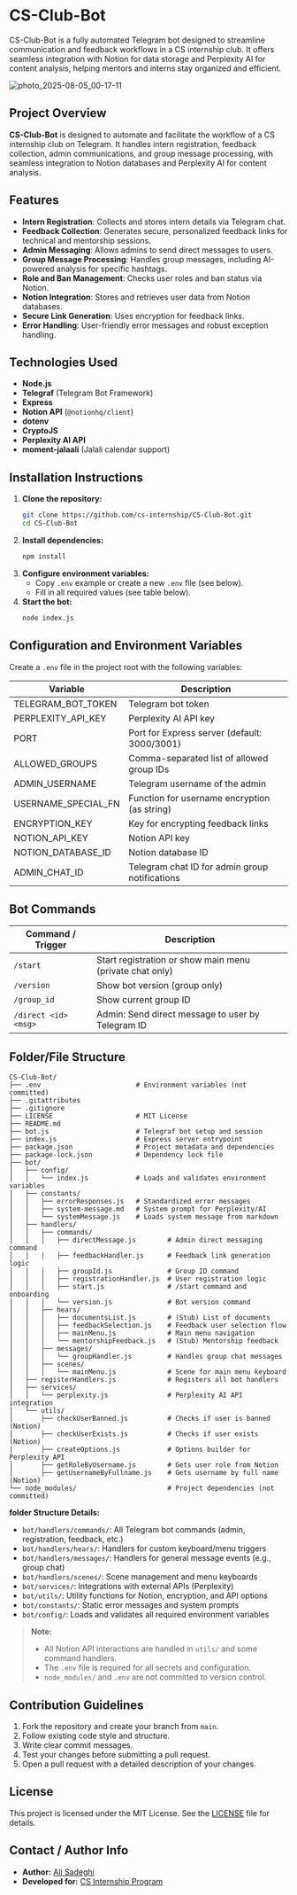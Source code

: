 # CS-Club-Bot

CS-Club-Bot is a fully automated Telegram bot designed to streamline communication and feedback workflows in a CS internship club. It offers seamless integration with Notion for data storage and Perplexity AI for content analysis, helping mentors and interns stay organized and efficient.

![photo_2025-08-05_00-17-11](https://github.com/user-attachments/assets/1657a796-1615-4e4d-a91d-69add615b56f)



## Project Overview

**CS-Club-Bot** is designed to automate and facilitate the workflow of a CS internship club on Telegram. It handles intern registration, feedback collection, admin communications, and group message processing, with seamless integration to Notion databases and Perplexity AI for content analysis.

## Features

-   **Intern Registration**: Collects and stores intern details via Telegram chat.
-   **Feedback Collection**: Generates secure, personalized feedback links for technical and mentorship sessions.
-   **Admin Messaging**: Allows admins to send direct messages to users.
-   **Group Message Processing**: Handles group messages, including AI-powered analysis for specific hashtags.
-   **Role and Ban Management**: Checks user roles and ban status via Notion.
-   **Notion Integration**: Stores and retrieves user data from Notion databases.
-   **Secure Link Generation**: Uses encryption for feedback links.
-   **Error Handling**: User-friendly error messages and robust exception handling.

## Technologies Used

-   **Node.js**
-   **Telegraf** (Telegram Bot Framework)
-   **Express**
-   **Notion API** (`@notionhq/client`)
-   **dotenv**
-   **CryptoJS**
-   **Perplexity AI API**
-   **moment-jalaali** (Jalali calendar support)

## Installation Instructions

1. **Clone the repository:**
    ```sh
    git clone https://github.com/cs-internship/CS-Club-Bot.git
    cd CS-Club-Bot
    ```
2. **Install dependencies:**
    ```sh
    npm install
    ```
3. **Configure environment variables:**
    - Copy `.env` example or create a new `.env` file (see below).
    - Fill in all required values (see table below).
4. **Start the bot:**
    ```sh
    node index.js
    ```

## Configuration and Environment Variables

Create a `.env` file in the project root with the following variables:

| Variable            | Description                                    |
| ------------------- | ---------------------------------------------- |
| TELEGRAM_BOT_TOKEN  | Telegram bot token                             |
| PERPLEXITY_API_KEY  | Perplexity AI API key                          |
| PORT                | Port for Express server (default: 3000/3001)   |
| ALLOWED_GROUPS      | Comma-separated list of allowed group IDs      |
| ADMIN_USERNAME      | Telegram username of the admin                 |
| USERNAME_SPECIAL_FN | Function for username encryption (as string)   |
| ENCRYPTION_KEY      | Key for encrypting feedback links              |
| NOTION_API_KEY      | Notion API key                                 |
| NOTION_DATABASE_ID  | Notion database ID                             |
| ADMIN_CHAT_ID       | Telegram chat ID for admin group notifications |

## Bot Commands

| Command / Trigger | Description |
| -- | -- |
| `/start` | Start registration or show main menu (private chat only) |
| `/version` | Show bot version (group only) |
| `/group_id` | Show current group ID |
| `/direct <id> <msg>` | Admin: Send direct message to user by Telegram ID |

## Folder/File Structure

```
CS-Club-Bot/
├── .env                        # Environment variables (not committed)
├── .gitattributes
├── .gitignore
├── LICENSE                     # MIT License
├── README.md
├── bot.js                      # Telegraf bot setup and session
├── index.js                    # Express server entrypoint
├── package.json                # Project metadata and dependencies
├── package-lock.json           # Dependency lock file
├── bot/
│   ├── config/
│   │   └── index.js            # Loads and validates environment variables
│   ├── constants/
│   │   ├── errorResponses.js   # Standardized error messages
│   │   ├── system-message.md   # System prompt for Perplexity/AI
│   │   └── systemMessage.js    # Loads system message from markdown
│   ├── handlers/
│   │   ├── commands/
│   │   │   ├── directMessage.js        # Admin direct messaging command
│   │   │   ├── feedbackHandler.js      # Feedback link generation logic
│   │   │   ├── groupId.js              # Group ID command
│   │   │   ├── registrationHandler.js  # User registration logic
│   │   │   ├── start.js                # /start command and onboarding
│   │   │   └── version.js              # Bot version command
│   │   ├── hears/
│   │   │   ├── documentsList.js        # (Stub) List of documents
│   │   │   ├── feedbackSelection.js    # Feedback user selection flow
│   │   │   ├── mainMenu.js             # Main menu navigation
│   │   │   └── mentorshipFeedback.js   # (Stub) Mentorship feedback
│   │   ├── messages/
│   │   │   └── groupHandler.js         # Handles group chat messages
│   │   ├── scenes/
│   │   │   └── mainMenu.js             # Scene for main menu keyboard
│   ├── registerHandlers.js             # Registers all bot handlers
│   ├── services/
│   │   └── perplexity.js               # Perplexity AI API integration
│   └── utils/
│       ├── checkUserBanned.js          # Checks if user is banned (Notion)
│       ├── checkUserExists.js          # Checks if user exists (Notion)
│       ├── createOptions.js            # Options builder for Perplexity API
│       ├── getRoleByUsername.js        # Gets user role from Notion
│       ├── getUsernameByFullname.js    # Gets username by full name (Notion)
└── node_modules/                       # Project dependencies (not committed)
```

**folder Structure Details:**

-   `bot/handlers/commands/`: All Telegram bot commands (admin, registration, feedback, etc.)
-   `bot/handlers/hears/`: Handlers for custom keyboard/menu triggers
-   `bot/handlers/messages/`: Handlers for general message events (e.g., group chat)
-   `bot/handlers/scenes/`: Scene management and menu keyboards
-   `bot/services/`: Integrations with external APIs (Perplexity)
-   `bot/utils/`: Utility functions for Notion, encryption, and API options
-   `bot/constants/`: Static error messages and system prompts
-   `bot/config/`: Loads and validates all required environment variables

> **Note:**
>
> -   All Notion API interactions are handled in `utils/` and some command handlers.
> -   The `.env` file is required for all secrets and configuration.
> -   `node_modules/` and `.env` are not committed to version control.

## Contribution Guidelines

1. Fork the repository and create your branch from `main`.
2. Follow existing code style and structure.
3. Write clear commit messages.
4. Test your changes before submitting a pull request.
5. Open a pull request with a detailed description of your changes.

## License

This project is licensed under the MIT License. See the [LICENSE](LICENSE) file for details.

## Contact / Author Info

-   **Author:** [Ali Sadeghi](https://github.com/AliSdg90)
- **Developed for:** [CS Internship Program](https://github.com/cs-internship)
